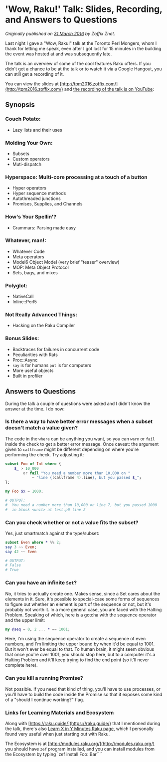 # 'Wow, Raku!' Talk: Slides, Recording, and Answers to Questions
    
*Originally published on [31 March 2016](https://perl6.party//post/Wow-Perl-6-Talk--Slides-Recording-and-Answers-to-Questions) by Zoffix Znet.*

Last night I gave a "Wow, Raku!" talk at the Toronto Perl Mongers, whom I thank for letting me speak, even after I got lost for 15 minutes in the building the event was hosted at and was subsequently late.

The talk is an overview of some of the cool features Raku offers. If you didn't get a chance to be at the talk or to watch it via a Google Hangout, you can still get a recording of it.

You can view the slides at [http://tpm2016.zoffix.com/](http://tpm2016.zoffix.com/) and [the recording of the talk is on YouTube](https://www.youtube.com/watch?v=paa3niF72Nw):

## Synopsis

### Couch Potato:

- Lazy lists and their uses

### Molding Your Own:

- Subsets
- Custom operators
- Muti-dispatch

### Hyperspace: Multi-core processing at a touch of a button

- Hyper operators
- Hyper sequence methods
- Autothreaded junctions
- Promises, Supplies, and Channels

### How's Your Spellin'?

- Grammars: Parsing made easy

### Whatever, man!:

- Whatever Code
- Meta operators
- Model6 Object Model (very brief "teaser" overview)
- MOP: Meta Object Protocol
- Sets, bags, and mixes

### Polyglot:

- NativeCall
- Inline::Perl5

### Not Really Advanced Things:

- Hacking on the Raku Compiler

### Bonus Slides:

- Backtraces for failures in concurrent code
- Peculiarities with Rats
- Proc::Async
- `say` is for humans `put` is for computers
- More useful objects
- Built in profiler

## Answers to Questions

During the talk a couple of questions were asked and I didn't know the answer at the time. I do now:

### Is there a way to have better error messages when a subset doesn't match a value given?

The code in the `where` can be anything you want, so you can `warn` or `fail` inside the check to get a better error message. Once caveat: the argument given to `callframe` might be different depending on where you're performing the check. Try adjusting it:

```` raku
subset Foo of Int where {
    $_ > 10_000
        or fail "You need a number more than 10,000 on "
            ~ "line {(callframe 4).line}, but you passed $_";
};

my Foo $x = 1000;

# OUTPUT:
#  You need a number more than 10,000 on line 7, but you passed 1000
#  in block <unit> at test.p6 line 2
````

### Can you check whether or not a value fits the subset?

Yes, just smartmatch against the type/subset:

```` raku
subset Even where * %% 2;
say 3 ~~ Even;
say 42 ~~ Even

# OUTPUT:
# False
# True
````

### Can you have an infinite `Set`?

No, it tries to actually create one. Makes sense, since a Set cares about the elements in it. Sure, it's possible to special-case some forms of sequences to figure out whether an element is part of the sequence or not, but it's probably not worth it. In a more general case, you are faced with the Halting Problem. Speaking of which, here is a gotcha with the sequence operator and the upper limit:

```` raku
my @seq = 0, 2 ... * == 1001;
````

Here, I'm using the sequence operator to create a sequence of even numbers, and I'm limiting the upper bound by when it'd be equal to 1001. But it won't ever be equal to that. To human brain, it might seem obvious that once you're over 1001, you should stop here, but to a computer it's a Halting Problem and it'll keep trying to find the end point (so it'll never complete here).

### Can you kill a running Promise?

Not possible. If you need that kind of thing, you'll have to use processes, or you'll have to build the code inside the Promise so that it exposes some kind of a "should I continue working?" flag.

### Links for Learning Materials and Ecosystem

Along with [https://raku.guide/](https://raku.guide/) that I mentioned during the talk, there's also [Learn X in Y Minutes Raku page](https://learnxinyminutes.com/docs/raku/), which I personally found very useful when just starting out with Raku.

The Ecosystem is at [http://modules.raku.org/](http://modules.raku.org/)  you should have `zef` program installed, and you can install modules from the Ecosystem by typing `zef install Foo::Bar````
